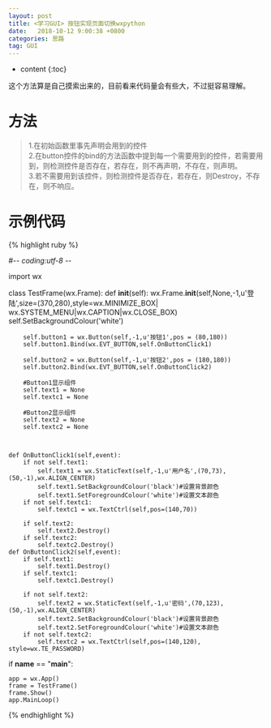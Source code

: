 ```yaml
---
layout: post
title: <学习GUI> 按钮实现页面切换wxpython
date:   2018-10-12 9:00:38 +0800
categories: 思路
tag: GUI
---
```



* content
{:toc}

  
这个方法算是自己摸索出来的，目前看来代码量会有些大，不过挺容易理解。  

方法
=====

>1.在初始函数里事先声明会用到的控件  
>2.在button控件的bind的方法函数中提到每一个需要用到的控件，若需要用到，则检测控件是否存在，若存在，则不再声明，不存在，则声明。  
>3.若不需要用到该控件，则检测控件是否存在，若存在，则Destroy，不存在，则不响应。  

示例代码
========

{% highlight ruby %}

#-*- coding:utf-8 -*-
 
 
import wx
 
class TestFrame(wx.Frame):
    def __init__(self):
        wx.Frame.__init__(self,None,-1,u'登陆',size=(370,280),style=wx.MINIMIZE_BOX|
        wx.SYSTEM_MENU|wx.CAPTION|wx.CLOSE_BOX)
        self.SetBackgroundColour('white')
 
        self.button1 = wx.Button(self,-1,u'按钮1',pos = (80,180))
        self.button1.Bind(wx.EVT_BUTTON,self.OnButtonClick1)
 
        self.button2 = wx.Button(self,-1,u'按钮2',pos = (180,180))
        self.button2.Bind(wx.EVT_BUTTON,self.OnButtonClick2)
 
        #Button1显示组件
        self.text1 = None
        self.textc1 = None
 
        #Button2显示组件
        self.text2 = None
        self.textc2 = None
 
        
 
    def OnButtonClick1(self,event):
        if not self.text1:
            self.text1 = wx.StaticText(self,-1,u'用户名',(70,73),(50,-1),wx.ALIGN_CENTER)
            self.text1.SetBackgroundColour('black')#设置背景颜色
            self.text1.SetForegroundColour('white')#设置文本颜色
        if not self.textc1:
            self.textc1 = wx.TextCtrl(self,pos=(140,70))
 
        if self.text2:
            self.text2.Destroy()
        if self.textc2:
            self.textc2.Destroy()
    def OnButtonClick2(self,event):
        if self.text1:
            self.text1.Destroy()
        if self.textc1:
            self.textc1.Destroy()
 
        if not self.text2:
            self.text2 = wx.StaticText(self,-1,u'密码',(70,123),(50,-1),wx.ALIGN_CENTER)
            self.text2.SetBackgroundColour('black')#设置背景颜色
            self.text2.SetForegroundColour('white')#设置文本颜色
        if not self.textc2:
            self.textc2 = wx.TextCtrl(self,pos=(140,120), style=wx.TE_PASSWORD)
            
        
   
if __name__ == "__main__":
    
    app = wx.App()
    frame = TestFrame()
    frame.Show()
    app.MainLoop()

{% endhighlight %}